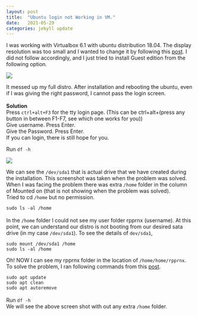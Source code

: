 ```yaml
---
layout: post
title:  "Ubuntu login not Working in VM."
date:   2021-05-29 
categories: jekyll update
---
```

I was working with Virtualbox 6.1 with ubuntu distribution 18.04. The display resolution was too small and I wanted to change it by following this [post](https://www.nakivo.com/blog/make-virtualbox-full-screen/#:~:text=In%20order%20to%20fix%20this,CD%20drive%20of%20the%20VM.&text=Now%20you%20can%20maximize%20the,of%20the%20Windows%2010%20guest.). I did not follow accordingly, and I just tried to install Guest edition from the following option.

<img src="{{site.baseurl}}/image/screenshot1.png">

It messed up my full distro. After installation and rebooting the ubuntu, even if I was giving the right password, I cannot pass the login screen. <br><br>
<b>Solution</b>
<br>Press `ctrl+alt+F3` for the tty login page. (This can be ctrl+alt+(press any button in between F1-F7, see which one works for you))<br>
Give username. Press Enter.<br>
Give the Password. Press Enter.<br>
If you can login, there is still hope for you. <br>

Run `df -h` <br>

<img src="{{site.baseurl}}/image/screenshot2.png">

We can see the `/dev/sda1` that is actual drive that we have created during the installation. This screenshot was taken when the problem was solved. When I was facing the problem there was extra `/home` folder in the column of Mounted on (that is not showing when the problem was solved).<br>
Tried to cd `/home` but no permission.<br>

`sudo ls -al /home`<br>
<br>
In the `/home` folder I could not see my user folder rpprnx (username). At this point, we can understand our distro is not booting from our desired sata drive (in my case `/dev/sda1`). To see the details of `dev/sda1`,<br>

`sudo mount /dev/sda1 /home`<br>
`sudo ls -al /home`<br>

Oh! NOW I can see my rpprnx folder in the location of `/home/home/rpprnx`. To solve the problem, I ran following commands from this [post](https://askubuntu.com/questions/882385/dev-sda1-clean-this-message-appears-after-i-startup-my-laptop-then-it-w). 

`sudo apt update`<br>
`sudo apt clean`<br>
`sudo apt autoremove`<br>
<br>Run `df -h` <br>
We will see the above screen shot with out any extra `/home` folder.